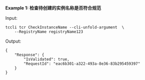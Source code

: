 **Example 1: 检查待创建的实例名称是否符合规范**



Input: 

```
tccli tcr CheckInstanceName --cli-unfold-argument  \
    --RegistryName registryName123
```

Output: 
```
{
    "Response": {
        "IsValidated": true,
        "RequestId": "eac6b301-a322-493a-8e36-83b295459397"
    }
}
```

